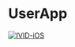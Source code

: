 # UserApp

[![IVID-iOS](https://github.com/raziqfarid/UserApp/actions/workflows/ios.yml/badge.svg)](https://github.com/raziqfarid/UserApp/actions/workflows/ios.yml)
